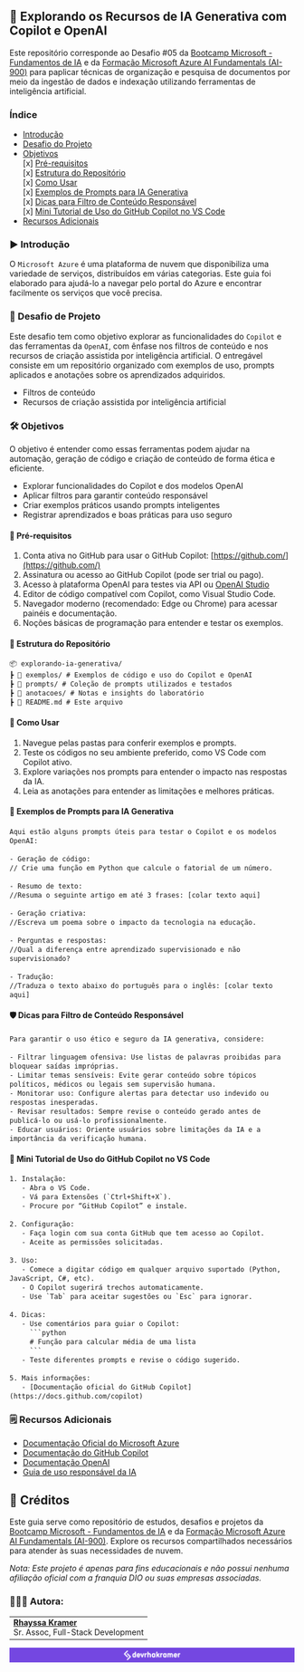 ## 🤖 Explorando os Recursos de IA Generativa com Copilot e OpenAI

Este repositório corresponde ao Desafio #05 da  [Bootcamp Microsoft - Fundamentos de IA](https://www.dio.me/bootcamp/microsoft-fundamentos-de-ia) e da [Formação Microsoft Azure AI Fundamentals (AI-900)](https://web.dio.me/track/2150f9b5-b06f-4a59-ade6-ab163c24f089) para paplicar técnicas de organização e pesquisa de documentos por meio da ingestão de dados e indexação utilizando ferramentas de inteligência artificial.

### Índice
- [Introdução]()
- [Desafio do Projeto]()
- [Objetivos]()  
    [x] [Pré-requisitos]()  
    [x] [Estrutura do Repositório]()   
    [x] [Como Usar]()    
    [x] [Exemplos de Prompts para IA Generativa]()     
    [x] [Dicas para Filtro de Conteúdo Responsável]()   
    [x] [Mini Tutorial de Uso do GitHub Copilot no VS Code]()   
- [Recursos Adicionais]()

### ▶️ Introdução
O `Microsoft Azure` é uma plataforma de nuvem que disponibiliza uma variedade de serviços, distribuídos em várias categorias. Este guia foi elaborado para ajudá-lo a navegar pelo portal do Azure e encontrar facilmente os serviços que você precisa.

### 🎯 Desafio de Projeto
Este desafio tem como objetivo explorar as funcionalidades do `Copilot` e das ferramentas da `OpenAI`, com ênfase nos filtros de conteúdo e nos recursos de criação assistida por inteligência artificial. O entregável consiste em um repositório organizado com exemplos de uso, prompts aplicados e anotações sobre os aprendizados adquiridos.
- Filtros de conteúdo  
- Recursos de criação assistida por inteligência artificial  

### 🛠️ Objetivos
O objetivo é entender como essas ferramentas podem ajudar na automação, geração de código e criação de conteúdo de forma ética e eficiente.
- Explorar funcionalidades do Copilot e dos modelos OpenAI  
- Aplicar filtros para garantir conteúdo responsável  
- Criar exemplos práticos usando prompts inteligentes  
- Registrar aprendizados e boas práticas para uso seguro  

#### 📌 Pré-requisitos
1. Conta ativa no GitHub para usar o GitHub Copilot: [https://github.com/](https://github.com/) 
2. Assinatura ou acesso ao GitHub Copilot (pode ser trial ou pago).  
3. Acesso à plataforma OpenAI para testes via API ou [OpenAI Studio](https://platform.openai.com/)  
4. Editor de código compatível com Copilot, como Visual Studio Code.  
5. Navegador moderno (recomendado: Edge ou Chrome) para acessar painéis e documentação.  
6. Noções básicas de programação para entender e testar os exemplos.

#### 📂 Estrutura do Repositório
```
📦 explorando-ia-generativa/
┣ 📂 exemplos/ # Exemplos de código e uso do Copilot e OpenAI
┣ 📂 prompts/ # Coleção de prompts utilizados e testados
┣ 📂 anotacoes/ # Notas e insights do laboratório
┣ 📄 README.md # Este arquivo
```

#### 🚀 Como Usar
1. Navegue pelas pastas para conferir exemplos e prompts.  
2. Teste os códigos no seu ambiente preferido, como VS Code com Copilot ativo.  
3. Explore variações nos prompts para entender o impacto nas respostas da IA.  
4. Leia as anotações para entender as limitações e melhores práticas.  

#### 💬 Exemplos de Prompts para IA Generativa
```
Aqui estão alguns prompts úteis para testar o Copilot e os modelos OpenAI:

- Geração de código:
// Crie uma função em Python que calcule o fatorial de um número.

- Resumo de texto:  
//Resuma o seguinte artigo em até 3 frases: [colar texto aqui]

- Geração criativa: 
//Escreva um poema sobre o impacto da tecnologia na educação.

- Perguntas e respostas:  
//Qual a diferença entre aprendizado supervisionado e não supervisionado?

- Tradução:
//Traduza o texto abaixo do português para o inglês: [colar texto aqui]

```
#### 🛡️ Dicas para Filtro de Conteúdo Responsável
```
Para garantir o uso ético e seguro da IA generativa, considere:

- Filtrar linguagem ofensiva: Use listas de palavras proibidas para bloquear saídas impróprias.  
- Limitar temas sensíveis: Evite gerar conteúdo sobre tópicos políticos, médicos ou legais sem supervisão humana.  
- Monitorar uso: Configure alertas para detectar uso indevido ou respostas inesperadas.  
- Revisar resultados: Sempre revise o conteúdo gerado antes de publicá-lo ou usá-lo profissionalmente.  
- Educar usuários: Oriente usuários sobre limitações da IA e a importância da verificação humana.

```

#### 🚀 Mini Tutorial de Uso do GitHub Copilot no VS Code
```
1. Instalação:
   - Abra o VS Code.  
   - Vá para Extensões (`Ctrl+Shift+X`).  
   - Procure por “GitHub Copilot” e instale.

2. Configuração: 
   - Faça login com sua conta GitHub que tem acesso ao Copilot.  
   - Aceite as permissões solicitadas.

3. Uso:
   - Comece a digitar código em qualquer arquivo suportado (Python, JavaScript, C#, etc).  
   - O Copilot sugerirá trechos automaticamente.  
   - Use `Tab` para aceitar sugestões ou `Esc` para ignorar.

4. Dicas:  
   - Use comentários para guiar o Copilot:  
     ```python
     # Função para calcular média de uma lista
     ```
   - Teste diferentes prompts e revise o código sugerido.

5. Mais informações:
   - [Documentação oficial do GitHub Copilot](https://docs.github.com/copilot)
```


### 🗒️ Recursos Adicionais
- [Documentação Oficial do Microsoft Azure](https://docs.microsoft.com/azure)
- [Documentação do GitHub Copilot](https://docs.github.com/copilot)  
- [Documentação OpenAI](https://platform.openai.com/docs)  
- [Guia de uso responsável da IA](https://www.microsoft.com/ai/responsible-ai)  

## 🔗 Créditos
Este guia serve como repositório de estudos, desafios e projetos da [Bootcamp Microsoft - Fundamentos de IA](https://www.dio.me/bootcamp/microsoft-fundamentos-de-ia) e da [Formação Microsoft Azure AI Fundamentals (AI-900)](https://web.dio.me/track/2150f9b5-b06f-4a59-ade6-ab163c24f089). Explore os recursos compartilhados necessários para atender às suas necessidades de nuvem.

*Nota: Este projeto é apenas para fins educacionais e não possui nenhuma afiliação oficial com a franquia DIO ou suas empresas associadas.*

### 👩🏼‍💻 Autora:
<table style="border=0">
  <tr>
    <td align="left">
      <a href="https://github.com/rhayssakramer">
        <span><b>Rhayssa Kramer</b></span>
      </a>
      <br>
      <span>Sr. Assoc, Full-Stack Development</span>
    </td>
  </tr>
</table>

<div align="center"><a href="https://github.com/rhayssakramer"><img src="https://github.com/rhayssakramer/rhayssakramer/blob/main/img/rodape.png"></a></div>